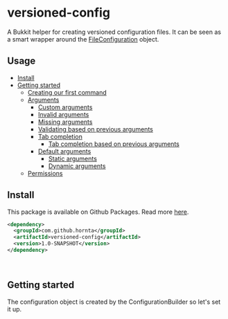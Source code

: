 # versioned-config
A Bukkit helper for creating versioned configuration files. It can be seen as a smart wrapper around the [FileConfiguration](https://hub.spigotmc.org/javadocs/spigot/org/bukkit/configuration/file/FileConfiguration.html) object.

Usage
--

- [Install](#install)
- [Getting started](#getting-started)
  - [Creating our first command](#creating-our-first-command)
  - [Arguments](#arguments)
    - [Custom arguments](#custom-arguments)
    - [Invalid arguments](#invalid-arguments)
    - [Missing arguments](#missing-arguments)
    - [Validating based on previous arguments](#validating-based-on-previous-arguments)
    - [Tab completion](#tab-completion)
      - [Tab completion based on previous arguments](#tab-completion-based-on-previous-arguments)
    - [Default arguments](#default-arguments)
      - [Static arguments](#static-arguments)
      - [Dynamic arguments](#dynamic-arguments)
  - [Permissions](#permissions)
  
## Install
This package is available on Github Packages. Read more [here](https://help.github.com/en/packages/publishing-and-managing-packages/installing-a-package).
```xml
<dependency>
  <groupId>com.github.hornta</groupId>
  <artifactId>versioned-config</artifactId>
  <version>1.0-SNAPSHOT</version>
</dependency>
```
<br />

## Getting started
The configuration object is created by the ConfigurationBuilder so let's set it up.
